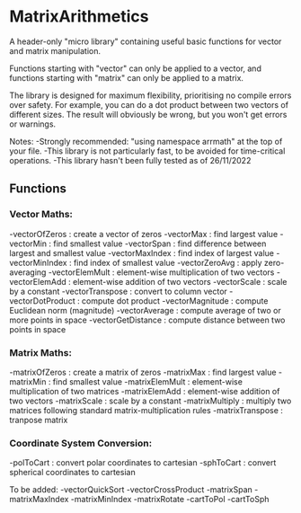 # MatrixArithmetics
A header-only "micro library" containing useful basic functions for vector and matrix manipulation.

Functions starting with "vector" can only be applied to a vector, and functions starting with "matrix" can only be applied to a matrix. 

The library is designed for maximum flexibility, prioritising no compile errors over safety. For example, you can do a dot product between two vectors of different sizes. The result will obviously be wrong, but you won't get errors or warnings.

Notes: 
-Strongly recommended: "using namespace arrmath" at the top of your file.
-This library is not particularly fast, to be avoided for time-critical operations.
-This library hasn't been fully tested as of 26/11/2022

## Functions

### Vector Maths:
-vectorOfZeros : create a vector of zeros
-vectorMax : find largest value
-vectorMin : find smallest value
-vectorSpan : find difference between largest and smallest value
-vectorMaxIndex : find index of largest value
-vectorMinIndex : find index of smallest value
-vectorZeroAvg : apply zero-averaging
-vectorElemMult : element-wise multiplication of two vectors
-vectorElemAdd : element-wise addition of two vectors
-vectorScale : scale by a constant
-vectorTranspose : convert to column vector
-vectorDotProduct : compute dot product
-vectorMagnitude : compute Euclidean norm (magnitude)
-vectorAverage : compute average of two or more points in space
-vectorGetDistance : compute distance between two points in space

### Matrix Maths:
-matrixOfZeros : create a matrix of zeros
-matrixMax : find largest value
-matrixMin : find smallest value
-matrixElemMult : element-wise multiplication of two matrices
-matrixElemAdd : element-wise addition of two vectors
-matrixScale : scale by a constant
-matrixMultiply : multiply two matrices following standard matrix-multiplication rules
-matrixTranspose : tranpose matrix

### Coordinate System Conversion:
-polToCart : convert polar coordinates to cartesian
-sphToCart : convert spherical coordinates to cartesian

To be added:
-vectorQuickSort
-vectorCrossProduct
-matrixSpan
-matrixMaxIndex
-matrixMinIndex
-matrixRotate
-cartToPol
-cartToSph
